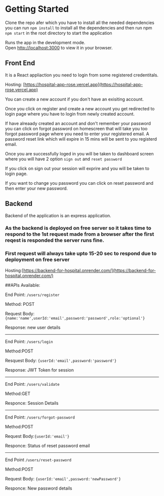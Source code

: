 # Getting Started

Clone the repo afer which you have to install all the needed dependencies you can run `npm install` to install all the dependencies and then run npm `npm start` in the root directory to start the application


Runs the app in the development mode.\
Open [http://localhost:3000](http://localhost:3000) to view it in your browser.

## Front End

It is a React appliaction you need to login from some registered credentitals.

Hosting: [https://hospital-app-rose.vercel.app](https://hospital-app-rose.vercel.app) 

You can create a new account if you don't have an exisiting account.

Once you click on register and create a new account you get redirected to login page where you have to login from newly created account.

If have alreaady created an account and don't remember your password you can click on forgot password on homescreen that will take you too forgot password page where you need to enter your registered email. A password reset link which will expire in 15 mins will be sent to you registerd email.

Once you are successfully loged in you will be taken to dashboard screen where you will have 2 option `sign out` and `reset password`

If you click on sign out your session will exprire and you will be taken to login page.

If you want to change you password you can click on reset password and then enter your new password.

## Backend

Backend of the application is an express application. 

### As the backend is deployed on free server so it takes time to respond to the 1st request made from a browser after the first reqest is responded the server runs fine. ###

### First request will always take upto 15-20 sec to respond due to deployment on free server

Hosting:[https://backend-for-hospital.onrender.com/](https://backend-for-hospital.onrender.com/)

##APIs Available:

End Point: `/users/register`

Method: POST

Request Body: ```{name:'name',userId:'email',password:'password',role:'optional'}```

Response: new user details

---

End Point: `/users/login`

Method:POST

Resquest Body: ```{userId:'email',password:'password'}```

Response: JWT Token for session

---

End Point: `/users/validate`

Method:GET

Responce: Session Details

---

End Point: `/users/forgot-password`

Method:POST

Request Body:```{userId:'email'}```

Responce: Status of reset password email

---

End Point `/users/reset-password`

Method:POST

Request Body: ```{userId:'email',password:'newPassword'}```

Responce: New password details


